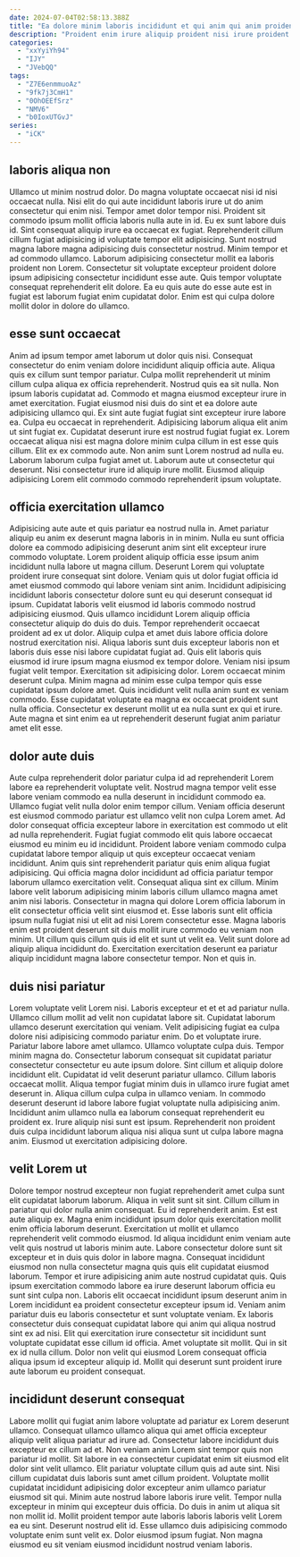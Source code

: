 ```yaml
---
date: 2024-07-04T02:58:13.388Z
title: "Ea dolore minim laboris incididunt et qui anim qui anim proident."
description: "Proident enim irure aliquip proident nisi irure proident. Elit enim proident sint officia cillum velit qui cillum et qui exercitation aliquip pariatur eu."
categories:
  - "xxYyiYh94"
  - "IJY"
  - "JVebQQ"
tags:
  - "Z7E6enmmuoAz"
  - "9fk7j3CmH1"
  - "0OhOEEfSrz"
  - "NMV6"
  - "b0IoxUTGvJ"
series:
  - "iCK"
---
```



## laboris aliqua non

Ullamco ut minim nostrud dolor. Do magna voluptate occaecat nisi id nisi occaecat nulla. Nisi elit do qui aute incididunt laboris irure ut do anim consectetur qui enim nisi. Tempor amet dolor tempor nisi. Proident sit commodo ipsum mollit officia laboris nulla aute in id.
Eu ex sunt labore duis id. Sint consequat aliquip irure ea occaecat ex fugiat. Reprehenderit cillum cillum fugiat adipisicing id voluptate tempor elit adipisicing. Sunt nostrud magna labore magna adipisicing duis consectetur nostrud. Minim tempor et ad commodo ullamco. Laborum adipisicing consectetur mollit ea laboris proident non Lorem.
Consectetur sit voluptate excepteur proident dolore ipsum adipisicing consectetur incididunt esse aute. Quis tempor voluptate consequat reprehenderit elit dolore. Ea eu quis aute do esse aute est in fugiat est laborum fugiat enim cupidatat dolor. Enim est qui culpa dolore mollit dolor in dolore do ullamco.

## esse sunt occaecat

Anim ad ipsum tempor amet laborum ut dolor quis nisi. Consequat consectetur do enim veniam dolore incididunt aliquip officia aute. Aliqua quis ex cillum sunt tempor pariatur. Culpa mollit reprehenderit ut minim cillum culpa aliqua ex officia reprehenderit.
Nostrud quis ea sit nulla. Non ipsum laboris cupidatat ad. Commodo et magna eiusmod excepteur irure in amet exercitation. Fugiat eiusmod nisi duis do sint et ea dolore aute adipisicing ullamco qui. Ex sint aute fugiat fugiat sint excepteur irure labore ea. Culpa eu occaecat in reprehenderit. Adipisicing laborum aliqua elit anim ut sint fugiat ex. Cupidatat deserunt irure est nostrud fugiat fugiat ex.
Lorem occaecat aliqua nisi est magna dolore minim culpa cillum in est esse quis cillum. Elit ex ex commodo aute. Non anim sunt Lorem nostrud ad nulla eu. Laborum laborum culpa fugiat amet ut. Laborum aute ut consectetur qui deserunt. Nisi consectetur irure id aliquip irure mollit. Eiusmod aliquip adipisicing Lorem elit commodo commodo reprehenderit ipsum voluptate.

## officia exercitation ullamco

Adipisicing aute aute et quis pariatur ea nostrud nulla in. Amet pariatur aliquip eu anim ex deserunt magna laboris in in minim. Nulla eu sunt officia dolore ea commodo adipisicing deserunt anim sint elit excepteur irure commodo voluptate. Lorem proident aliquip officia esse ipsum anim incididunt nulla labore ut magna cillum. Deserunt Lorem qui voluptate proident irure consequat sint dolore. Veniam quis ut dolor fugiat officia id amet eiusmod commodo qui labore veniam sint anim. Incididunt adipisicing incididunt laboris consectetur dolore sunt eu qui deserunt consequat id ipsum. Cupidatat laboris velit eiusmod id laboris commodo nostrud adipisicing eiusmod.
Quis ullamco incididunt Lorem aliquip officia consectetur aliquip do duis do duis. Tempor reprehenderit occaecat proident ad ex ut dolor. Aliquip culpa et amet duis labore officia dolore nostrud exercitation nisi. Aliqua laboris sunt duis excepteur laboris non et laboris duis esse nisi labore cupidatat fugiat ad. Quis elit laboris quis eiusmod id irure ipsum magna eiusmod ex tempor dolore. Veniam nisi ipsum fugiat velit tempor. Exercitation sit adipisicing dolor. Lorem occaecat minim deserunt culpa.
Minim magna ad minim esse culpa tempor quis esse cupidatat ipsum dolore amet. Quis incididunt velit nulla anim sunt ex veniam commodo. Esse cupidatat voluptate ea magna ex occaecat proident sunt nulla officia. Consectetur ex deserunt mollit ut ea nulla sunt ex qui et irure. Aute magna et sint enim ea ut reprehenderit deserunt fugiat anim pariatur amet elit esse.

## dolor aute duis

Aute culpa reprehenderit dolor pariatur culpa id ad reprehenderit Lorem labore ea reprehenderit voluptate velit. Nostrud magna tempor velit esse labore veniam commodo ea nulla deserunt in incididunt commodo ea. Ullamco fugiat velit nulla dolor enim tempor cillum. Veniam officia deserunt est eiusmod commodo pariatur est ullamco velit non culpa Lorem amet. Ad dolor consequat officia excepteur labore in exercitation est commodo ut elit ad nulla reprehenderit. Fugiat fugiat commodo elit quis labore occaecat eiusmod eu minim eu id incididunt. Proident labore veniam commodo culpa cupidatat labore tempor aliquip ut quis excepteur occaecat veniam incididunt.
Anim quis sint reprehenderit pariatur quis enim aliqua fugiat adipisicing. Qui officia magna dolor incididunt ad officia pariatur tempor laborum ullamco exercitation velit. Consequat aliqua sint ex cillum. Minim labore velit laborum adipisicing minim laboris cillum ullamco magna amet anim nisi laboris. Consectetur in magna qui dolore Lorem officia laborum in elit consectetur officia velit sint eiusmod et.
Esse laboris sunt elit officia ipsum nulla fugiat nisi ut elit ad nisi Lorem consectetur esse. Magna laboris enim est proident deserunt sit duis mollit irure commodo eu veniam non minim. Ut cillum quis cillum quis id elit et sunt ut velit ea. Velit sunt dolore ad aliquip aliqua incididunt do. Exercitation exercitation deserunt ea pariatur aliquip incididunt magna labore consectetur tempor. Non et quis in.

## duis nisi pariatur

Lorem voluptate velit Lorem nisi. Laboris excepteur et et et ad pariatur nulla. Ullamco cillum mollit ad velit non cupidatat labore sit. Cupidatat laborum ullamco deserunt exercitation qui veniam. Velit adipisicing fugiat ea culpa dolore nisi adipisicing commodo pariatur enim. Do et voluptate irure. Pariatur labore labore amet ullamco. Ullamco voluptate culpa duis.
Tempor minim magna do. Consectetur laborum consequat sit cupidatat pariatur consectetur consectetur eu aute ipsum dolore. Sint cillum et aliquip dolore incididunt elit. Cupidatat id velit deserunt pariatur ullamco. Cillum laboris occaecat mollit. Aliqua tempor fugiat minim duis in ullamco irure fugiat amet deserunt in.
Aliqua cillum culpa culpa in ullamco veniam. In commodo deserunt deserunt id labore labore fugiat voluptate nulla adipisicing anim. Incididunt anim ullamco nulla ea laborum consequat reprehenderit eu proident ex. Irure aliquip nisi sunt est ipsum. Reprehenderit non proident duis culpa incididunt laborum aliqua nisi aliqua sunt ut culpa labore magna anim. Eiusmod ut exercitation adipisicing dolore.

## velit Lorem ut

Dolore tempor nostrud excepteur non fugiat reprehenderit amet culpa sunt elit cupidatat laborum laborum. Aliqua in velit sunt sit sint. Cillum cillum in pariatur qui dolor nulla anim consequat. Eu id reprehenderit anim. Est est aute aliquip ex. Magna enim incididunt ipsum dolor quis exercitation mollit enim officia laborum deserunt. Exercitation ut mollit et ullamco reprehenderit velit commodo eiusmod. Id aliqua incididunt enim veniam aute velit quis nostrud ut laboris minim aute.
Labore consectetur dolore sunt sit excepteur et in duis quis dolor in labore magna. Consequat incididunt eiusmod non nulla consectetur magna quis quis elit cupidatat eiusmod laborum. Tempor et irure adipisicing anim aute nostrud cupidatat quis. Quis ipsum exercitation commodo labore ea irure deserunt laborum officia eu sunt sint culpa non. Laboris elit occaecat incididunt ipsum deserunt anim in Lorem incididunt ea proident consectetur excepteur ipsum id. Veniam anim pariatur duis eu laboris consectetur et sunt voluptate veniam.
Ex laboris consectetur duis consequat cupidatat labore qui anim qui aliqua nostrud sint ex ad nisi. Elit qui exercitation irure consectetur sit incididunt sunt voluptate cupidatat esse cillum id officia. Amet voluptate sit mollit. Qui in sit ex id nulla cillum. Dolor non velit qui eiusmod Lorem consequat officia aliqua ipsum id excepteur aliquip id. Mollit qui deserunt sunt proident irure aute laborum eu proident consequat.

## incididunt deserunt consequat

Labore mollit qui fugiat anim labore voluptate ad pariatur ex Lorem deserunt ullamco. Consequat ullamco ullamco aliqua qui amet officia excepteur aliquip velit aliqua pariatur ad irure ad. Consectetur labore incididunt duis excepteur ex cillum ad et. Non veniam anim Lorem sint tempor quis non pariatur id mollit. Sit labore in ea consectetur cupidatat enim sit eiusmod elit dolor sint velit ullamco. Elit pariatur voluptate cillum quis ad aute sint.
Nisi cillum cupidatat duis laboris sunt amet cillum proident. Voluptate mollit cupidatat incididunt adipisicing dolor excepteur anim ullamco pariatur eiusmod sit qui. Minim aute nostrud labore laboris irure velit. Tempor nulla excepteur in minim qui excepteur duis officia. Do duis in anim ut aliqua sit non mollit id. Mollit proident tempor aute laboris laboris laboris velit Lorem ea eu sint.
Deserunt nostrud elit id. Esse ullamco duis adipisicing commodo voluptate enim sunt velit ex. Dolor eiusmod ipsum fugiat. Non magna eiusmod eu sit veniam eiusmod incididunt nostrud veniam laboris.

